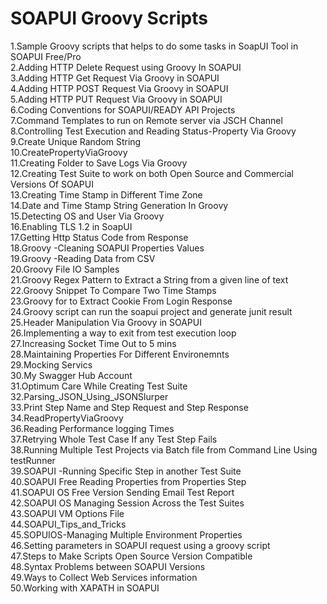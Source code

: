 SOAPUI Groovy Scripts
===================
1.Sample Groovy scripts that helps to do some tasks in SoapUI Tool in SOAPUI Free/Pro</br>
2.Adding HTTP Delete Request using Groovy In SOAPUI</br>
3.Adding HTTP Get Request Via Groovy in SOAPUI</br>
4.Adding HTTP POST Request Via Groovy in SOAPUI</br>
5.Adding HTTP PUT Request Via Groovy in SOAPUI</br>
6.Coding Conventions for SOAPUI/READY API Projects</br>
7.Command Templates to run on Remote server via JSCH Channel</br>
8.Controlling Test Execution and Reading Status-Property Via Groovy</br>
9.Create Unique Random String</br>
10.CreatePropertyViaGroovy</br>
11.Creating Folder to Save Logs Via Groovy</br>
12.Creating Test Suite to work on both Open Source and Commercial Versions Of SOAPUI</br>
13.Creating Time Stamp in Different Time Zone</br>
14.Date and Time Stamp String Generation In Groovy</br>
15.Detecting OS and User Via Groovy</br>
16.Enabling TLS 1.2 in SoapUI</br>
17.Getting Http Status Code from Response</br>
18.Groovy -Cleaning SOAPUI Properties Values</br>
19.Groovy -Reading Data from CSV</br>
20.Groovy File IO Samples</br>
21.Groovy Regex Pattern to Extract a String from a given line of text</br>
22.Groovy Snippet To Compare Two Time Stamps</br>
23.Groovy for to Extract Cookie From Login Response</br>
24.Groovy script can run the soapui project and generate junit result</br>
25.Header Manipulation Via Groovy in SOAPUI</br>
26.Implementing a way to exit from test execution loop</br>
27.Increasing Socket Time Out to 5 mins</br>
28.Maintaining Properties For Different Environemnts</br>
29.Mocking Servics</br>
30.My Swagger Hub Account</br>
31.Optimum Care While Creating Test Suite</br>
32.Parsing_JSON_Using_JSONSlurper</br>
33.Print Step Name and Step Request and Step Response</br>
34.ReadPropertyViaGroovy</br>
36.Reading Performance logging Times</br>
37.Retrying Whole Test Case If any Test Step Fails</br>
38.Running Multiple Test Projects via Batch file from Command Line Using testRunner</br>
39.SOAPUI -Running Specific Step in another Test Suite</br>
40.SOAPUI Free Reading Properties from Properties Step</br>
41.SOAPUI OS Free Version Sending Email Test Report</br>
42.SOAPUI OS Managing Session Across the Test Suites</br>
43.SOAPUI VM Options File</br>
44.SOAPUI_Tips_and_Tricks</br>
45.SOPUIOS-Managing Multiple Environment Properties</br>
46.Setting parameters in SOAPUI request using a groovy script</br>
47.Steps to Make Scripts Open Source Version Compatible</br>
48.Syntax Problems between SOAPUI Versions</br>
49.Ways to Collect Web Services information</br>
50.Working with XAPATH in SOAPUI</br>
